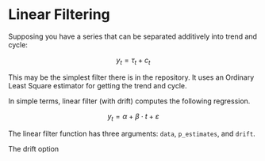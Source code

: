 # Linear Filtering

Supposing you have a series that can be separated additively into trend and cycle:

```math
y_t = \tau_t + c_t
```

This may be the simplest filter there is in the repository. It uses an Ordinary Least Square estimator for getting the trend and cycle.

In simple terms, linear filter (with drift) computes the following regression. 

```math
y_t = \alpha + \beta \cdot t + \varepsilon
```

The linear filter function has three arguments: `data`, `p_estimates`, and `drift`. 

The drift option 
